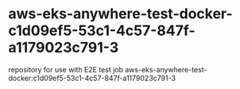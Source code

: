# aws-eks-anywhere-test-docker-c1d09ef5-53c1-4c57-847f-a1179023c791-3
repository for use with E2E test job aws-eks-anywhere-test-docker:c1d09ef5-53c1-4c57-847f-a1179023c791-3
